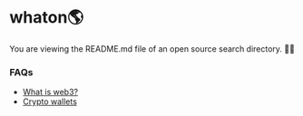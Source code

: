 # whaton🌎
You are viewing the README.md file of an open source search directory. 🦄✨

### FAQs
- [What is web3?](<https://www.whatonearth.xyz/search?query=What is web3?>)
- [Crypto wallets](<https://www.whatonearth.xyz/search?query=Crypto wallets>)
<!-- - [NFT tools](<https://www.whatonearth.xyz/search?query=NFT tools?>)
- [Web3 study resources](<https://www.whatonearth.xyz/search?query=Web3 study resources>)
- [How to get a job in web3?](<https://www.whatonearth.xyz/search?query=How to get a job in web3?>)
- [How to prevent scams?](<https://www.whatonearth.xyz/search?query=How to prevent scams?>) -->
